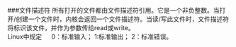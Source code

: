 ###文件描述符
所有打开的文件都由文件描述符引用。它是一个非负整数。当打开/创建一个文件时，内核会返回一个文件描述符。当读/写此文件时，文件描述符将标识该文件，并作为参数传给read或write。<br />
Linux中规定 &emsp; 0：标准输入； 1:标准输出； 2：标准错误。